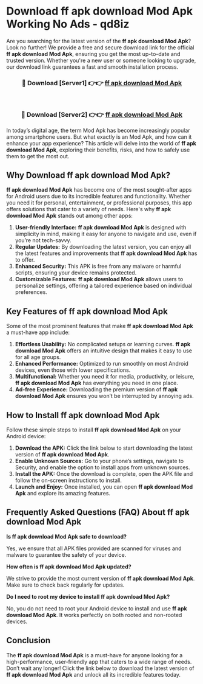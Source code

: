 # Download ff apk download Mod Apk Working No Ads - qd8iz

Are you searching for the latest version of the **ff apk download Mod Apk**? Look no further! We provide a free and secure download link for the official **ff apk download Mod Apk**, ensuring you get the most up-to-date and trusted version. Whether you're a new user or someone looking to upgrade, our download link guarantees a fast and smooth installation process.

<div align="center">
<h3>🔴 Download [Server1] 👉👉 <a href="https://apk-comot.site?title=ff_apk_download">ff apk download Mod Apk</a></h3><br>
<h3>🔴 Download [Server2] 👉👉 <a href="https://apk-comot.site?title=ff_apk_download">ff apk download Mod Apk</a></h3>
</div>

In today’s digital age, the term Mod Apk has become increasingly popular among smartphone users. But what exactly is an Mod Apk, and how can it enhance your app experience? This article will delve into the world of **ff apk download Mod Apk**, exploring their benefits, risks, and how to safely use them to get the most out.

## Why Download ff apk download Mod Apk?

**ff apk download Mod Apk** has become one of the most sought-after apps for Android users due to its incredible features and functionality. Whether you need it for personal, entertainment, or professional purposes, this app offers solutions that cater to a variety of needs. Here's why **ff apk download Mod Apk** stands out among other apps:

1. **User-friendly Interface:** **ff apk download Mod Apk** is designed with simplicity in mind, making it easy for anyone to navigate and use, even if you’re not tech-savvy.
2. **Regular Updates:** By downloading the latest version, you can enjoy all the latest features and improvements that **ff apk download Mod Apk** has to offer.
3. **Enhanced Security:** This APK is free from any malware or harmful scripts, ensuring your device remains protected.
4. **Customizable Features:** **ff apk download Mod Apk** allows users to personalize settings, offering a tailored experience based on individual preferences.

## Key Features of ff apk download Mod Apk

Some of the most prominent features that make **ff apk download Mod Apk** a must-have app include:

1. **Effortless Usability:** No complicated setups or learning curves. **ff apk download Mod Apk** offers an intuitive design that makes it easy to use for all age groups.
2. **Enhanced Performance:** Optimized to run smoothly on most Android devices, even those with lower specifications.
3. **Multifunctional:** Whether you need it for media, productivity, or leisure, **ff apk download Mod Apk** has everything you need in one place.
4. **Ad-free Experience:** Downloading the premium version of **ff apk download Mod Apk** ensures you won’t be interrupted by annoying ads.

## How to Install ff apk download Mod Apk

Follow these simple steps to install **ff apk download Mod Apk** on your Android device:

1. **Download the APK:** Click the link below to start downloading the latest version of **ff apk download Mod Apk**.
2. **Enable Unknown Sources:** Go to your phone’s settings, navigate to Security, and enable the option to install apps from unknown sources.
3. **Install the APK:** Once the download is complete, open the APK file and follow the on-screen instructions to install.
4. **Launch and Enjoy:** Once installed, you can open **ff apk download Mod Apk** and explore its amazing features.

## Frequently Asked Questions (FAQ) About ff apk download Mod Apk

**Is ff apk download Mod Apk safe to download?**

Yes, we ensure that all APK files provided are scanned for viruses and malware to guarantee the safety of your device.

**How often is ff apk download Mod Apk updated?**

We strive to provide the most current version of **ff apk download Mod Apk**. Make sure to check back regularly for updates.

**Do I need to root my device to install ff apk download Mod Apk?**

No, you do not need to root your Android device to install and use **ff apk download Mod Apk**. It works perfectly on both rooted and non-rooted devices.

## Conclusion

The **ff apk download Mod Apk** is a must-have for anyone looking for a high-performance, user-friendly app that caters to a wide range of needs. Don’t wait any longer! Click the link below to download the latest version of **ff apk download Mod Apk** and unlock all its incredible features today.
